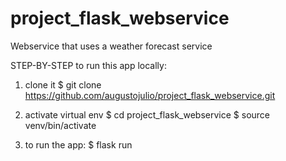 # project_flask_webservice
Webservice that uses a weather forecast service

STEP-BY-STEP to run this app locally:

1. clone it
$ git clone https://github.com/augustojulio/project_flask_webservice.git

2. activate virtual env
$ cd project_flask_webservice
$ source venv/bin/activate

3. to run the app:
$ flask run
